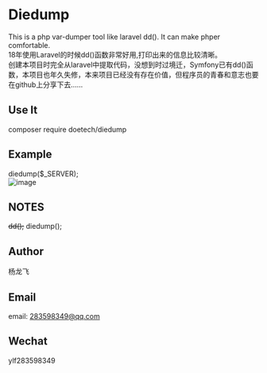 Diedump
============================
This is a php var-dumper tool like laravel dd(). It can make phper comfortable. <br>
18年使用Laravel的时候dd()函数非常好用,打印出来的信息比较清晰。  <br>
创建本项目时完全从laravel中提取代码，没想到时过境迁，Symfony已有dd()函数，本项目也年久失修，本来项目已经没有存在价值，但程序员的青春和意志也要在github上分享下去......

Use It
-------------------
composer require doetech/diedump

Example
------------
diedump($_SERVER);  <br>
![image](https://github.com/doetech/diedump/blob/master/example.jpg)

NOTES
------------
<del>dd();</del> diedump();

Author 
------------
杨龙飞

Email
------------
email: 283598349@qq.com

Wechat
------------
ylf283598349






